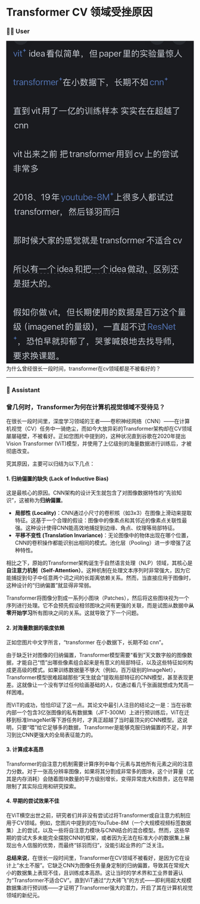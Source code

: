 # Transformer CV 领域受挫原因

### 🧑‍💻 User

![](./Image_5079345070079461.jpg)
为什么曾经很长一段时间，transformer在cv领域都是不被看好的？

---

### 🤖 Assistant

### 曾几何时，Transformer为何在计算机视觉领域不受待见？

在很长一段时间里，深度学习领域的王者——卷积神经网络（CNN）——在计算机视觉（CV）任务中一骑绝尘，而如今大放异彩的Transformer架构却在CV领域屡屡碰壁，不被看好。正如您图片中提到的，这种状况直到谷歌在2020年提出Vision Transformer (ViT)模型，并使用了上亿级别的海量数据进行训练后，才被彻底改变。

究其原因，主要可以归结为以下几点：

#### 1. 归纳偏置的缺失 (Lack of Inductive Bias)

这是最核心的原因。CNN架构的设计天生就包含了对图像数据特性的“先验知识”，这被称为**归纳偏置**。

* **局部性 (Locality)**：CNN通过小尺寸的卷积核（如3x3）在图像上滑动来提取特征。这基于一个合理的假设：图像中的像素点和其邻近的像素点关联性最强。这种设计使得CNN能高效地捕捉到边缘、角点、纹理等局部特征。
* **平移不变性 (Translation Invariance)**：无论图像中的物体出现在哪个位置，CNN的卷积操作都能识别出相同的模式。池化层（Pooling）进一步增强了这种特性。

相比之下，原始的Transformer架构诞生于自然语言处理（NLP）领域，其核心是**自注意力机制（Self-Attention）**。这种机制在处理文本序列时非常强大，因为它能捕捉到句子中任意两个词之间的长距离依赖关系。然而，当直接应用于图像时，这种设计的“归纳偏置”就显得非常弱。

Transformer将图像分割成一系列小图块（Patches），然后将这些图块视为一个序列进行处理。它不会预先假设相邻图块之间有更强的关联，而是试图从数据中**从零开始学习**所有图块之间的关系。这就导致了下一个问题。

#### 2. 对海量数据的极度依赖

正如您图片中文字所言，“transformer 在小数据下，长期不如 cnn”。

由于缺乏针对图像的归纳偏置，Transformer模型需要“看到”天文数字般的图像数据，才能自己“悟”出哪些像素组合起来是有意义的局部特征，以及这些特征如何构成更高级的模式。如果训练数据量不够大（例如，百万级别的ImageNet），Transformer模型很难超越那些“天生就会”提取局部特征的CNN模型，甚至表现更差。这就像让一个没有学过任何绘画基础的人，仅通过看几千张画就想成为梵高一样困难。

而ViT的成功，恰恰印证了这一点。其论文中最引人注目的结论之一是：当在谷歌内部一个包含3亿张图像的私有数据集（JFT-300M）上进行预训练后，ViT在迁移到标准ImageNet等下游任务时，才真正超越了当时最顶尖的CNN模型。这说明，只要“喂”给它足够多的数据，Transformer是能够克服归纳偏置的不足，并学习到比CNN更强大的全局表征能力的。

#### 3. 计算成本高昂

Transformer的自注意力机制需要计算序列中每个元素与其他所有元素之间的注意力分数。对于一张高分辨率图像，如果将其分割成非常多的图块，这个计算量（尤其是内存消耗）会随着图块数量的平方级别增长，变得异常庞大和昂贵，这在早期限制了其实际应用和研究探索。

#### 4. 早期的尝试效果不佳

在ViT横空出世之前，研究者们并非没有尝试过将Transformer或自注意力机制应用于CV领域。例如，您图片中提到的在YouTube-8M（一个大规模视频标签数据集）上的尝试，以及一些将自注意力模块与CNN结合的混合模型。然而，这些早期的尝试大多未能完全摆脱CNN的框架，或者因为无法在标准大小的数据集上展现出令人信服的优势，而最终“铩羽而归”，没能引起业界的广泛关注。

**总结来说**，在很长一段时间里，Transformer在CV领域不被看好，是因为它在设计上“水土不服”。它缺乏CNN为图像任务量身定制的归纳偏置，导致其在常规大小的数据集上表现不佳，且训练成本高昂。这让当时的学术界和工业界普遍认为“Transformer不适合CV”。直到ViT通过“力大砖飞”的方式——即利用超大规模数据集进行预训练——才证明了Transformer强大的潜力，开启了其在计算机视觉领域的新纪元。